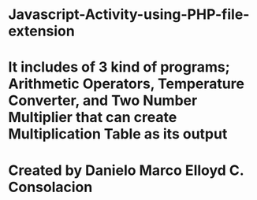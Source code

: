 # Javascript-Activity-using-PHP-file-extension
# It includes of 3 kind of programs; Arithmetic Operators, Temperature Converter, and Two Number Multiplier that can create Multiplication Table as its output
# Created by Danielo Marco Elloyd C. Consolacion
